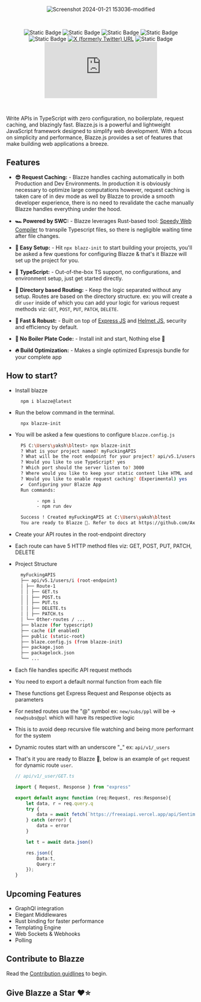<div align="center">

  ![Screenshot 2024-01-21 153036-modified](https://github.com/Axnjr/Blazze.js/assets/111436589/cad139ae-a2e0-4f39-9c1a-ee99c63f732a)
  
  <br> 
  
  <a>![Static Badge](https://img.shields.io/badge/TypeSafe-8A28E2)</a> 
  <a>![Static Badge](https://img.shields.io/badge/API%20Dev-%201A18A0)</a> 
  <a>![Static Badge](https://img.shields.io/badge/OpenSource%20-%20%23fff?logoColor=%23fff&labelColor=%23fff&color=%23fff)</a>
  <a>![Static Badge](https://img.shields.io/badge/Express-%20%20%23FF00FF)</a>
  <a>![Static Badge](https://img.shields.io/badge/SWC-%20?logoColor=%23000&color=%2300FFF3)</a>
  <a href="https://twitter.com/Blazzejs">![X (formerly Twitter) URL](https://img.shields.io/twitter/url?url=https%3A%2F%2Ftwitter.com%2FBlazzejs)</a>
  <a>![Static Badge](https://img.shields.io/badge/v.1.2.3%20-%20%230213FF)</a>
  <a>![GitHub commit activity (branch)](https://img.shields.io/github/commit-activity/t/Axnjr/Blazze.js?logoColor=%23000&labelColor=%23F4FF00&color=%23FC9300)</a>

  <br>
  
</div>

Write APIs in TypeScript with zero configuration, no boilerplate, request caching, and blazingly fast. Blazze.js is a powerful and lightweight JavaScript framework designed to simplify web development. With a focus on simplicity and performance, Blazze.js provides a set of features that make building web applications a breeze.

## Features

- __😎 Request Caching:__ - Blazze handles caching automatically in both Production and Dev Environments. In production it is obviously necessary to optimize large computations however, request caching is taken care of in dev mode as well by Blazze to provide a smooth developer experience, there is no need to revalidate the cache manually Blazze handles everything under the hood.
  
- __🏎️ Powered by SWC:__ - Blazze leverages Rust-based tool: [Speedy Web Compiler](https://swc.rs/) to transpile Typescript files, so there is negligible waiting time after file changes.
  
- __🐣 Easy Setup:__ - Hit `npx blazz-init` to start building your projects, you'll be asked a few questions for configuring Blazze & that's it Blazze will set up the project for you.
  
- __💪 TypeScript:__ - Out-of-the-box TS support, no configurations, and environment setup, just get started directly.
  
- __📂 Directory based Routing:__ - Keep the logic separated without any setup. Routes are based on the directory structure. ex: you will create a dir `user` inside of which you can add your logic for various request methods viz: `GET`, `POST`, `PUT`, `PATCH`, `DELETE`.

- __🚀 Fast & Robust:__ - Built on top of [Express JS](https://expressjs.com/) and [Helmet JS](https://helmetjs.github.io/), security and efficiency by default.
  
- __💫 No Boiler Plate Code:__ - Install init and start, Nothing else 🚀
  
- __🔥 Build Optimization:__ - Makes a single optimized Expressjs bundle for your complete app
  
## How to start? 

- Install blazze
  
  ```
    npm i blazze@latest
  ```
- Run the below command in the terminal.
  ```
    npx blazze-init
  ``` 
- You will be asked a few questions to configure `blazze.config.js`
  ```bash
    PS C:\Users\yaksh\bltest> npx blazze-init      
    ? What is your project named? myFuckingAPIS
    ? What will be the root endpoint for your project? api/v5.1/users/i
    ? Would you like to use TypeScript? yes
    ? Which port should the server listen to? 3000
    ? Where would you like to keep your static content like HTML and PNG files? public
    ? Would you like to enable request caching? (Experimental) yes
    ✔  Configuring your Blazze App
    Run commands:
  
          - npm i
          - npm run dev
  
    Success ! Created myFuckingAPIS at C:\Users\yaksh\bltest
    You are ready to Blazze 🚀. Refer to docs at https://github.com/Axnjr/Blazze.js/main/README.md.
  ```
- Create your API routes in the root-endpoint directory
- Each route can have 5 HTTP method files viz: GET, POST, PUT, PATCH, DELETE
- Project Structure
  ```bash
    myFuckingAPIS
    ├── api/v5.1/users/i (root-endpoint)
    │ ├── Route-1
    │ │ ├── GET.ts
    │ │ ├── POST.ts
    │ │ ├── PUT.ts
    │ │ ├── DELETE.ts
    │ │ ├── PATCH.ts
    │ └── Other-routes / ...
    ├── blazze (for typescript)
    ├── cache (if enabled)
    ├── public (static-root)
    ├── blaze.config.js (from blazze-init)
    ├── package.json
    ├── packagelock.json
    └── ...
  ```
- Each file handles specific API request methods
- You need to export a default normal function from each file
- These functions get Express Request and Response objects as parameters
- For nested routes use the "@" symbol ex: `new/subs/ppl` will be -> `new@subs@ppl` which will have its respective logic
- This is to avoid deep recursive file watching and being more performant for the system
- Dynamic routes start with an underscore "_" ex: `api/v1/_users`
- That's it you are ready to Blazze 🚀, below is an example of `get` request for dynamic route `user`.
  ```ts
  // api/v1/_user/GET.ts
  
  import { Request, Response } from "express"

  export default async function (req:Request, res:Response){
      let data, r = req.query.q
      try {
          data = await fetch(`https://freeaiapi.vercel.app/api/Sentiments?query='${r}'`)
      } catch (error) {
          data = error
      }
  
      let t = await data.json()
  
      res.json({
          Data:t,
          Query:r
      });
  }
  ```

## Upcoming Features
- GraphQl integration
- Elegant Middlewares
- Rust binding for faster performance
- Templating Engine
- Web Sockets & Webhooks
- Polling

## Contribute to Blazze
Read the [Contribution guidlines](https://github.com/Axnjr/Blazze.js/blob/main/contributing.md) to begin.

## Give Blazze a Star ❤️⭐
